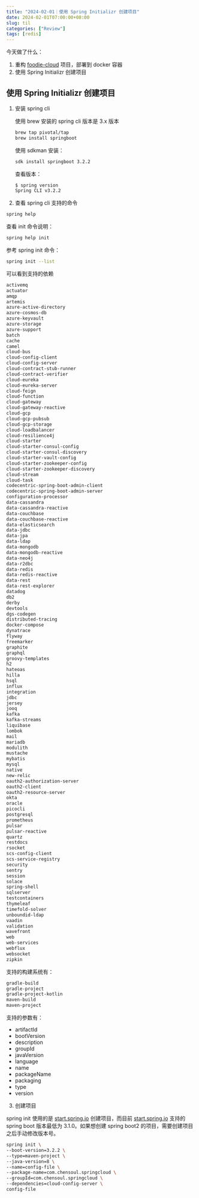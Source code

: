 ```yaml
---
title: "2024-02-01｜使用 Spring Initializr 创建项目"
date: 2024-02-01T07:00:00+08:00
slug: til
categories: ["Review"]
tags: [redis]
---
```




今天做了什么：

1. 重构 [foodie-cloud](https://github.com/chensoul/foodie-cloud) 项目，部署到 docker 容器
1. 使用 Spring Initializr 创建项目



## 使用 Spring Initializr 创建项目

1. 安装  spring cli

   使用 brew 安装的 spring cli 版本是 3.x 版本

   ```bash
   brew tap pivotal/tap
   brew install springboot
   ```

   使用 sdkman 安装：

   ```bash
   sdk install springboot 3.2.2
   ```

   查看版本：

   ```bash
   $ spring version
   Spring CLI v3.2.2
   ```

   

2. 查看 spring cli 支持的命令

```bash
spring help
```

查看 init 命令说明：

```bash
spring help init
```

参考 spring init 命令：

```bash
spring init --list
```

可以看到支持的依赖

```bash
activemq
actuator
amqp
artemis
azure-active-directory
azure-cosmos-db
azure-keyvault
azure-storage
azure-support
batch
cache
camel
cloud-bus
cloud-config-client
cloud-config-server
cloud-contract-stub-runner
cloud-contract-verifier
cloud-eureka
cloud-eureka-server
cloud-feign
cloud-function
cloud-gateway
cloud-gateway-reactive
cloud-gcp
cloud-gcp-pubsub
cloud-gcp-storage
cloud-loadbalancer
cloud-resilience4j
cloud-starter
cloud-starter-consul-config
cloud-starter-consul-discovery
cloud-starter-vault-config
cloud-starter-zookeeper-config
cloud-starter-zookeeper-discovery
cloud-stream
cloud-task
codecentric-spring-boot-admin-client
codecentric-spring-boot-admin-server
configuration-processor
data-cassandra
data-cassandra-reactive
data-couchbase
data-couchbase-reactive
data-elasticsearch
data-jdbc
data-jpa
data-ldap
data-mongodb
data-mongodb-reactive
data-neo4j
data-r2dbc
data-redis
data-redis-reactive
data-rest
data-rest-explorer
datadog
db2
derby
devtools
dgs-codegen
distributed-tracing
docker-compose
dynatrace
flyway
freemarker
graphite
graphql
groovy-templates
h2
hateoas
hilla
hsql
influx
integration
jdbc
jersey
jooq
kafka
kafka-streams
liquibase
lombok
mail
mariadb
modulith
mustache
mybatis
mysql
native
new-relic
oauth2-authorization-server
oauth2-client
oauth2-resource-server
okta
oracle
picocli
postgresql
prometheus
pulsar
pulsar-reactive
quartz
restdocs
rsocket
scs-config-client
scs-service-registry
security
sentry
session
solace
spring-shell
sqlserver
testcontainers
thymeleaf
timefold-solver
unboundid-ldap
vaadin
validation
wavefront
web
web-services
webflux
websocket
zipkin
```

支持的构建系统有：

```bash
gradle-build
gradle-project
gradle-project-kotlin
maven-build
maven-project
```

支持的参数有：

- artifactId
- bootVersion
- description
- groupId
- javaVersion
- language
- name
- packageName
- packaging
- type
- version

3. 创建项目

spring init 使用的是  [start.spring.io](https://start.spring.io/) 创建项目，而目前  [start.spring.io](https://start.spring.io/) 支持的 spring boot 版本最低为 3.1.0。如果想创建 spring boot2 的项目，需要创建项目之后手动修改版本号。

```bash
spring init \
--boot-version=3.2.2 \
--type=maven-project \
--java-version=8 \
--name=config-file \
--package-name=com.chensoul.springcloud \
--groupId=com.chensoul.springcloud \
--dependencies=cloud-config-server \
config-file
```
